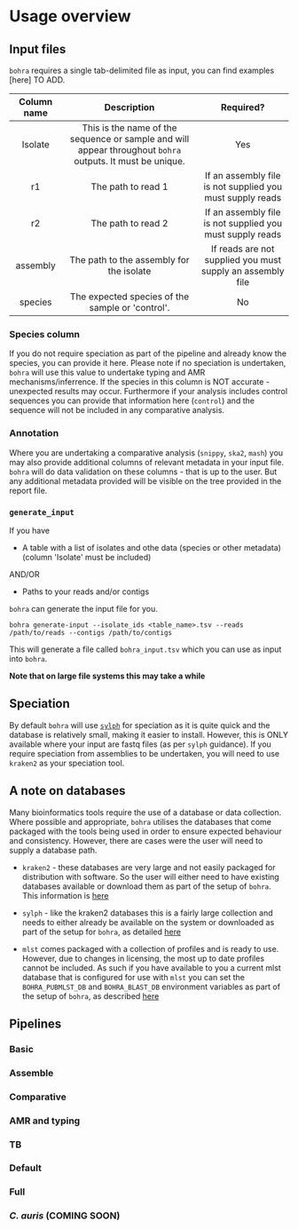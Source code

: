# Usage overview

## Input files

`bohra` requires a single tab-delimited file as input, you can find examples [here] TO ADD.

| Column name | Description | Required? | 
| :---: | :---: | :---: | 
| Isolate | This is the name of the sequence or sample and will appear throughout `bohra` outputs. It must be unique.| Yes|
| r1 | The path to read 1 | If an assembly file is not supplied you must supply reads | 
| r2 | The path to read 2 | If an assembly file is not supplied you must supply reads |
| assembly | The path to the assembly for the isolate | If reads are not supplied you must supply an assembly file |
| species | The expected species of the sample or 'control'.  | No |

### Species column

If you do not require speciation as part of the pipeline and already know the species, you can provide it here. Please note if no speciation is undertaken, `bohra` will use this value to undertake typing and AMR mechanisms/inferrence. If the species in this column is NOT accurate - unexpected results may occur. Furthermore if your analysis includes control sequences you can provide that information here (`control`) and the sequence will not be included in any comparative analysis.

### Annotation

Where you are undertaking a comparative analysis (`snippy`, `ska2`, `mash`) you may also provide additional columns of relevant metadata in your input file. `bohra` will do data validation on these columns - that is up to the user. But any additional metadata provided will be visible on the tree provided in the report file.

### `generate_input`

If you have 

* A table with a list of isolates and othe data (species or other metadata) (column 'Isolate' must be included) 

AND/OR

* Paths to your reads and/or contigs

`bohra` can generate the input file for you. 

```
bohra generate-input --isolate_ids <table_name>.tsv --reads /path/to/reads --contigs /path/to/contigs
```
This will generate a file called `bohra_input.tsv` which you can use as input into `bohra`.

**Note that on large file systems this may take a while**

## Speciation

By default `bohra` will use [`sylph`](https://sylph-docs.github.io) for speciation as it is quite quick and the database is relatively small, making it easier to install. However, this is ONLY available where your input are fastq files (as per `sylph` guidance). If you require speciation from assemblies to be undertaken, you will need to use `kraken2` as your speciation tool.

## A note on databases

Many bioinformatics tools require the use of a database or data collection. Where possible and appropriate, `bohra` utilises the databases that come packaged with the tools being used in order to ensure expected behaviour and consistency. However, there are cases were the user will need to supply a database path. 

* `kraken2` - these databases are very large and not easily packaged for distribution with software. So the user will either need to have existing databases available or download them as part of the setup of `bohra`. This information is [here](../installation.md)

* `sylph` - like the kraken2 databases this is a fairly large collection and needs to either already be available on the system or downloaded as part of the setup for `bohra`, as detailed [here](../installation.md)

* `mlst` comes packaged with a collection of profiles and is ready to use. However, due to changes in licensing, the most up to date profiles cannot be included. As such if you have available to you a current mlst database that is configured for use with `mlst` you can set the `BOHRA_PUBMLST_DB` and `BOHRA_BLAST_DB` environment variables as part of the setup of `bohra`, as described [here](../installation.md)


## Pipelines

### Basic

### Assemble

### Comparative

### AMR and typing

### TB

### Default

### Full

### _C. auris_ (COMING SOON)